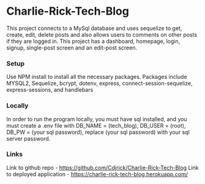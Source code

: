 # Charlie-Rick-Tech-Blog

This project connects to a MySql database and uses sequelize to get, create, edit, delete posts and also allows users to comments on other posts if they are logged in.
This project has a dashboard, homepage, login, signup, single-post screen and an edit-post screen.

### Setup
Use NPM install to install all the necessary packages.
Packages include MYSQL2, Sequelize, bcrypt, dotenv, express, connect-session-sequelize, express-sessions, and handlebars

### Locally
In order to run the program locally, you must have sql installed, and you must create a .env file with DB_NAME = (tech_blog), DB_USER = (root), DB_PW = (your sql password), replace (your sql password) with your sql server password.

### Links
Link to github repo - https://github.com/Cdjrick/Charlie-Rick-Tech-Blog
Link to deployed application - https://charlie-rick-tech-blog.herokuapp.com/